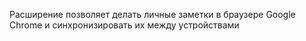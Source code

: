 Расширение позволяет делать личные заметки в браузере Google Chrome и синхронизировать их между устройствами